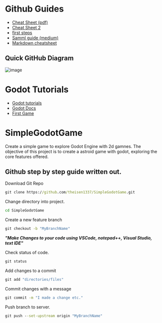 # Github Guides
* [Cheat Sheet (pdf)](https://education.github.com/git-cheat-sheet-education.pdf)
* [Cheat Sheet 2](https://training.github.com/downloads/github-git-cheat-sheet/)
* [first steps](https://www.softwaretestinghelp.com/github-tutorial/)
* [Samml guide (medium)](https://medium.com/nerd-for-tech/github-pages-a-comprehensive-guide-w-images-part-1-321b55088466)
* [Markdown cheatsheet](https://github.com/adam-p/markdown-here/wiki/Markdown-Cheatsheet)

## Quick GitHub Diagram
![image](https://user-images.githubusercontent.com/16194561/193708500-c0de72b4-0782-435c-b248-f73b873138a1.png)

# Godot Tutorials
* [Godot tutorials](https://godottutorials.com/courses)
* [Godot Docs](https://docs.godotengine.org/en/stable/community/tutorials.html)
* [First Game](https://docs.godotengine.org/en/3.1/getting_started/step_by_step/your_first_game.html)

# SimpleGodotGame
Create a simple game to explore Godot Engine with 2d gamnes. The objective of this project is to create a astroid game with godot, exploring the core features offered.

## Github step by step guide written out.

Download Git Repo
```cmd
git clone https://github.com/theisen1337/SimpleGodotGame.git
```
Change directory into project.
```cmd
cd SimpleGodotGame
```
Create a new feature branch
```cmd
git checkout -b "MyBranchName"
```

**_"Make Changes to your code using VSCode, notepad++, Visual Studio, text IDE"_**

Check status of code.
```cmd
git status
```
Add changes to a commit
```cmd
git add "directories/files"
```
Commit changes with a message
```cmd
git commit -m "I made a change etc."
```
Push branch to server.
```cmd 
git push --set-upstream origin "MyBranchName"
```
